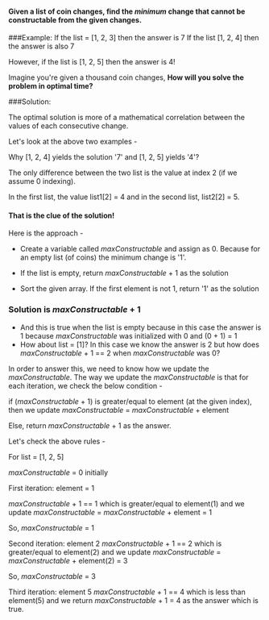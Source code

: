 #### Given a list of coin changes, find the _minimum_ change that cannot be constructable from the given changes.

###Example:
If the list = [1, 2, 3] then the answer is 7
If the list  [1, 2, 4] then the answer is also 7

However, if the list is [1, 2, 5] then the answer is 4!

Imagine you're given a thousand coin changes, **How will you solve the problem in optimal time?**

###Solution:

The optimal solution is more of a mathematical correlation between the values of each consecutive change.

Let's look at the above two examples -

Why [1, 2, 4] yields the solution '7' and [1, 2, 5] yields '4'?

The only difference between the two list is the value at index 2 (if we assume 0 indexing).

In the first list, the value list1[2] = 4 and in the second list, list2[2] = 5.

#### That is the clue of the solution!

Here is the approach -

- Create a variable called _maxConstructable_ and assign as 0. Because for an empty list (of coins) the minimum change is '1'.

- If the list is empty, return _maxConstructable_ + 1 as the solution
- Sort the given array. If the first element is not 1, return '1' as the solution

### Solution is _maxConstructable_ + 1
- And this is true when the list is empty because in this case the answer is 1 because _maxConstructable_ was initialized with 0 and (0 + 1) = 1
- How about list = [1]? In this case we know the answer is 2 but how does _maxConstructable_ + 1 == 2 when _maxConstructable_ was 0?


In order to answer this, we need to know how we update the _maxConstructable_. The way we update the _maxConstructable_ is that for each iteration, we check the below condition -

if (_maxConstructable_ + 1) is greater/equal to element (at the given index), then we update _maxConstructable_ = _maxConstructable_ + element

Else, return _maxConstructable_ + 1 as the answer.

Let's check the above rules -

For list = [1, 2, 5]

_maxConstructable_ = 0 initially

First iteration: element = 1

_maxConstructable_ + 1 == 1 which is greater/equal to element(1) and we update _maxConstructable_ = _maxConstructable_ + element = 1

So, _maxConstructable_ = 1

Second iteration: element 2
_maxConstructable_ + 1 == 2 which is greater/equal to element(2) and we update _maxConstructable_ = _maxConstructable_ + element(2) = 3

So, _maxConstructable_ = 3

Third iteration: element 5
_maxConstructable_ + 1 == 4 which is less than element(5) and we return _maxConstructable_ + 1 = 4 as the answer which is true.
